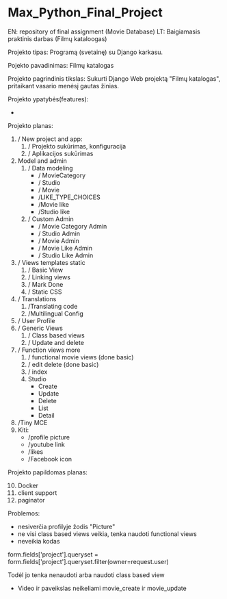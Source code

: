 # Max_Python_Final_Project
EN: repository of final assignment (Movie Database) 
LT: Baigiamasis praktinis darbas (Filmų kataloogas)

Projekto tipas: Programą (svetainę) su Django karkasu.

Pojekto pavadinimas: Filmų katalogas

Projekto pagrindinis tikslas: Sukurti Django Web projektą "Filmų katalogas", pritaikant vasario menėsį gautas žinias. 

Projekto ypatybės(features):

* 

Projekto planas:

1) \/ New project and app:
    1) \/ Projekto sukūrimas, konfiguracija
    2) \/ Aplikacijos sukūrimas
2) Model and admin
    1) \/ Data modeling
        * \/ MovieCategory
        * \/ Studio
        * \/ Movie
        * \/LIKE_TYPE_CHOICES 
        * \/Movie like
        * \/Studio like
    2) \/ Custom Admin
        * \/ Movie Category Admin
        * \/ Studio Admin
        * \/ Movie Admin
        * \/ Movie Like Admin
        * \/ Studio Like Admin
3) \/ Views templates static
    1) \/ Basic View
    2) \/ Linking views 
    3) \/ Mark Done
    4) \/ Static CSS
4) \/ Translations
    1) \/Translating code
    2) \/Multilingual Config
5) \/ User Profile
6) \/ Generic Views
    1) \/ Class based views
    2) \/ Update and delete
7) \/ Function views more
    1) \/ functional movie views (done basic)
    2) \/ edit delete (done basic)
    3) \/ index 
    4) Studio
        * Create
        * Update
        * Delete
        * List
        * Detail
8) \/Tiny MCE 
9) Kiti: 
    * \/profile picture 
    * \/youtube link
    * \/likes 
    * \/Facebook icon     

Projekto papildomas planas:

10) Docker
11) client support
12) paginator

Problemos:

* nesiverčia profilyje žodis "Picture"
* ne visi class based views veikia, tenka naudoti functional views
* neveikia kodas 

form.fields['project'].queryset = form.fields['project'].queryset.filter(owner=request.user) 

Todėl jo tenka nenaudoti arba naudoti class based view

* Video ir paveikslas neikeliami movie_create ir movie_update
 